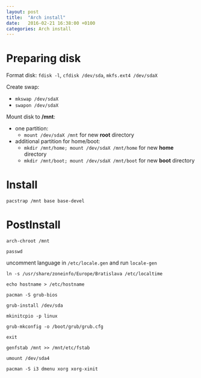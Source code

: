 ```yaml
---
layout: post
title:  "Arch install"
date:   2016-02-21 16:38:00 +0100
categories: Arch install
---
```


# Preparing disk
Format disk: `fdisk -l`, `cfdisk /dev/sda`, `mkfs.ext4 /dev/sdaX`

Create swap:

* `mkswap /dev/sdaX`
* `swapon /dev/sdaX`

Mount disk to **/mnt**:

* one partition:
  * `mount /dev/sdaX /mnt` for new **root** directory
* additional partition for home/boot:
  * `mkdir /mnt/home; mount /dev/sdaX /mnt/home` for new **home** directory
  * `mkdir /mnt/boot; mount /dev/sdaX /mnt/boot` for new **boot** directory

# Install
`pacstrap /mnt base base-devel`

# PostInstall
`arch-chroot /mnt`

`passwd`

uncomment language in `/etc/locale.gen` and run `locale-gen`

`ln -s /usr/share/zoneinfo/Europe/Bratislava /etc/localtime`

`echo hostname > /etc/hostname`

`pacman -S grub-bios`

`grub-install /dev/sda`

`mkinitcpio -p linux`

`grub-mkconfig -o /boot/grub/grub.cfg`

`exit`

`genfstab /mnt >> /mnt/etc/fstab`

`umount /dev/sda4`

`pacman -S i3 dmenu xorg xorg-xinit`

